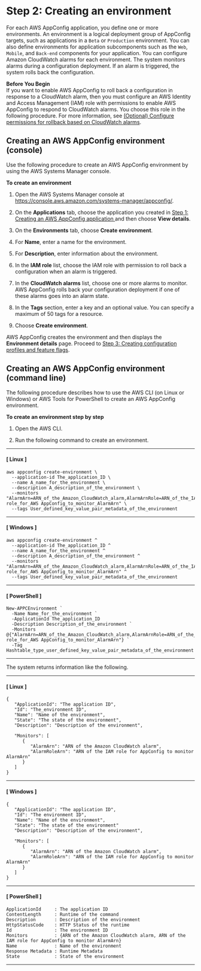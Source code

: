 # Step 2: Creating an environment<a name="appconfig-creating-environment"></a>

For each AWS AppConfig application, you define one or more environments\. An environment is a logical deployment group of AppConfig targets, such as applications in a `Beta` or `Production` environment\. You can also define environments for application subcomponents such as the `Web`, `Mobile`, and `Back-end` components for your application\. You can configure Amazon CloudWatch alarms for each environment\. The system monitors alarms during a configuration deployment\. If an alarm is triggered, the system rolls back the configuration\. 

**Before You Begin**  
If you want to enable AWS AppConfig to roll back a configuration in response to a CloudWatch alarm, then you must configure an AWS Identity and Access Management \(IAM\) role with permissions to enable AWS AppConfig to respond to CloudWatch alarms\. You choose this role in the following procedure\. For more information, see [\(Optional\) Configure permissions for rollback based on CloudWatch alarms](setting-up-appconfig.md#getting-started-with-appconfig-cloudwatch-alarms-permissions)\.

## Creating an AWS AppConfig environment \(console\)<a name="appconfig-creating-environment-console"></a>

Use the following procedure to create an AWS AppConfig environment by using the AWS Systems Manager console\.

**To create an environment**

1. Open the AWS Systems Manager console at [https://console\.aws\.amazon\.com/systems\-manager/appconfig/](https://console.aws.amazon.com/systems-manager/appconfig/)\.

1. On the **Applications** tab, choose the application you created in [Step 1: Creating an AWS AppConfig application ](appconfig-creating-application.md) and then choose **View details**\.

1. On the **Environments** tab, choose **Create environment**\.

1. For **Name**, enter a name for the environment\.

1. For **Description**, enter information about the environment\.

1. In the **IAM role** list, choose the IAM role with permission to roll back a configuration when an alarm is triggered\.

1. In the **CloudWatch alarms** list, choose one or more alarms to monitor\. AWS AppConfig rolls back your configuration deployment if one of these alarms goes into an alarm state\.

1. In the **Tags** section, enter a key and an optional value\. You can specify a maximum of 50 tags for a resource\. 

1. Choose **Create environment**\.

AWS AppConfig creates the environment and then displays the **Environment details** page\. Proceed to [Step 3: Creating configuration profiles and feature flags](appconfig-creating-configuration-and-profile.md)\.

## Creating an AWS AppConfig environment \(command line\)<a name="appconfig-creating-environment-commandline"></a>

The following procedure describes how to use the AWS CLI \(on Linux or Windows\) or AWS Tools for PowerShell to create an AWS AppConfig environment\.

**To create an environment step by step**

1. Open the AWS CLI\.

1. Run the following command to create an environment\. 

------
#### [ Linux ]

   ```
   aws appconfig create-environment \
     --application-id The_application_ID \
     --name A_name_for_the_environment \
     --description A_description_of_the_environment \
     --monitors "AlarmArn=ARN_of_the_Amazon_CloudWatch_alarm,AlarmArnRole=ARN_of_the_IAM role_for_AWS AppConfig_to_monitor_AlarmArn" \
     --tags User_defined_key_value_pair_metadata_of_the_environment
   ```

------
#### [ Windows ]

   ```
   aws appconfig create-environment ^
     --application-id The_application_ID ^
     --name A_name_for_the_environment ^
     --description A_description_of_the_environment ^
     --monitors "AlarmArn=ARN_of_the_Amazon_CloudWatch_alarm,AlarmArnRole=ARN_of_the_IAM role_for_AWS AppConfig_to_monitor_AlarmArn" ^
     --tags User_defined_key_value_pair_metadata_of_the_environment
   ```

------
#### [ PowerShell ]

   ```
   New-APPCEnvironment `
     -Name Name_for_the_environment `
     -ApplicationId The_application_ID
     -Description Description_of_the_environment `
     -Monitors @{"AlarmArn=ARN_of_the_Amazon_CloudWatch_alarm,AlarmArnRole=ARN_of_the_IAM role_for_AWS AppConfig_to_monitor_AlarmArn"} `
     -Tag Hashtable_type_user_defined_key_value_pair_metadata_of_the_environment
   ```

------

   The system returns information like the following\.

------
#### [ Linux ]

   ```
   {
      "ApplicationId": "The application ID",
      "Id": "The_environment ID",
      "Name": "Name of the environment",
      "State": "The state of the environment",
      "Description": "Description of the environment",
      
      "Monitors": [ 
         { 
            "AlarmArn": "ARN of the Amazon CloudWatch alarm",
            "AlarmRoleArn": "ARN of the IAM role for AppConfig to monitor AlarmArn"
         }
      ]  
   }
   ```

------
#### [ Windows ]

   ```
   {
      "ApplicationId": "The application ID",
      "Id": "The environment ID",
      "Name": "Name of the environment",
      "State": "The state of the environment"
      "Description": "Description of the environment",
      
      "Monitors": [ 
         { 
            "AlarmArn": "ARN of the Amazon CloudWatch alarm",
            "AlarmRoleArn": "ARN of the IAM role for AppConfig to monitor AlarmArn"
         }
      ] 
   }
   ```

------
#### [ PowerShell ]

   ```
   ApplicationId     : The application ID
   ContentLength     : Runtime of the command
   Description       : Description of the environment
   HttpStatusCode    : HTTP Status of the runtime
   Id                : The environment ID
   Monitors          : {ARN of the Amazon CloudWatch alarm, ARN of the IAM role for AppConfig to monitor AlarmArn}
   Name              : Name of the environment
   Response Metadata : Runtime Metadata
   State             : State of the environment
   ```

------